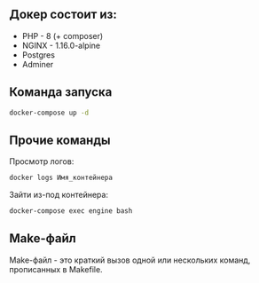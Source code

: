 ## Докер состоит из:
- PHP - 8 (+ composer)
- NGINX - 1.16.0-alpine
- Postgres
- Adminer

## Команда запуска
```bash
docker-compose up -d
```

## Прочие команды 

Просмотр логов:
```bash
docker logs Имя_контейнера
```
Зайти из-под контейнера:
```bash
docker-compose exec engine bash
```

## Make-файл

Make-файл - это краткий вызов одной или нескольких команд, прописанных в Makefile. 
